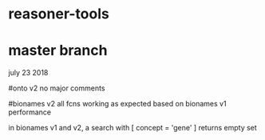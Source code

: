 # reasoner-tools
# master branch
july 23 2018

#onto v2
no major comments

#bionames v2
all fcns working as expected based on bionames v1 performance

in bionames v1 and v2, a search with [ concept = 'gene' ] returns empty set